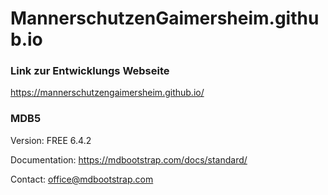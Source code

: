 # MannerschutzenGaimersheim.github.io
### Link zur Entwicklungs Webseite
https://mannerschutzengaimersheim.github.io/

### MDB5
Version: FREE 6.4.2

Documentation:
https://mdbootstrap.com/docs/standard/

Contact:
office@mdbootstrap.com
